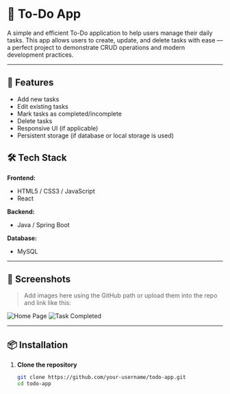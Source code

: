 # 📝 To-Do App

A simple and efficient To-Do application to help users manage their daily tasks. This app allows users to create, update, and delete tasks with ease — a perfect project to demonstrate CRUD operations and modern development practices.

---

## 🚀 Features

- Add new tasks  
- Edit existing tasks  
- Mark tasks as completed/incomplete  
- Delete tasks  
- Responsive UI (if applicable)
- Persistent storage (if database or local storage is used)


## 🛠️ Tech Stack

**Frontend:**
- HTML5 / CSS3 / JavaScript  
- React  

**Backend:**
- Java / Spring Boot 

**Database:**
- MySQL

---

## 📸 Screenshots

> Add images here using the GitHub path or upload them into the repo and link like this:

![Home Page](screenshots/home.png)
![Task Completed](screenshots/completed.png)

---

## 📦 Installation

1. **Clone the repository**
   ```bash
   git clone https://github.com/your-username/todo-app.git
   cd todo-app
